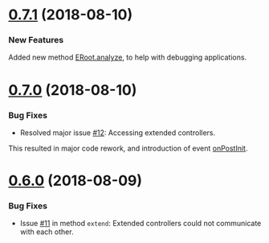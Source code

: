 <a name="0.7.1"></a>
# [0.7.1](https://github.com/vitaly-t/excellent/releases/tag/0.7.1) (2018-08-10)

### New Features

Added new method [ERoot.analyze], to help with debugging applications.

<a name="0.7.0"></a>
# [0.7.0](https://github.com/vitaly-t/excellent/releases/tag/0.7.0) (2018-08-10)

### Bug Fixes

* Resolved major issue [#12]: Accessing extended controllers.

This resulted in major code rework, and introduction of event [onPostInit].

<a name="0.6.0"></a>
# [0.6.0](https://github.com/vitaly-t/excellent/releases/tag/0.6.0) (2018-08-09)

### Bug Fixes

* Issue [#11] in method `extend`: Extended controllers could not communicate with each other.

[#11]:https://github.com/vitaly-t/excellent/issues/11
[#12]:https://github.com/vitaly-t/excellent/issues/12
[onPostInit]:https://vitaly-t.github.io/excellent/EController.html#.event:onPostInit
[ERoot.analyze]:https://vitaly-t.github.io/excellent/ERoot.html#analyze
